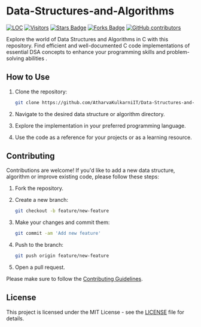 # Data-Structures-and-Algorithms

<a href="https://github.com/AtharvaKulkarniIT/Data-Structures-and-Algorithms"><img src="https://sloc.xyz/github/AtharvaKulkarniIT/Data-Structures-and-Algorithms" alt="LOC"/></a>
<a href="https://github.com/AtharvaKulkarniIT/Data-Structures-and-Algorithms"><img src="https://visitor-badge.laobi.icu/badge?page_id=AtharvaKulkarniIT.Data-Structures-and-Algorithms" alt="Visitors"/></a>
<a href="https://github.com/AtharvaKulkarniIT/Data-Structures-and-Algorithms/stargazers"><img src="https://img.shields.io/github/stars/AtharvaKulkarniIT/Data-Structures-and-Algorithms" alt="Stars Badge"/></a>
<a href="https://github.com/AtharvaKulkarniIT/Data-Structures-and-Algorithms/network/members"><img src="https://img.shields.io/github/forks/AtharvaKulkarniIT/Data-Structures-and-Algorithms" alt="Forks Badge"/></a>
<a href="https://github.com/AtharvaKulkarniIT/Data-Structures-and-Algorithms/graphs/contributors"><img alt="GitHub contributors" src="https://img.shields.io/github/contributors/AtharvaKulkarniIT/Data-Structures-and-Algorithms?color=green"></a>

Explore the world of Data Structures and Algorithms in C with this repository. Find efficient and well-documented C code implementations of essential DSA concepts to enhance your programming skills and problem-solving abilities .

## How to Use

1. Clone the repository:

   ```bash
   git clone https://github.com/AtharvaKulkarniIT/Data-Structures-and-Algorithms.git
   ```

2. Navigate to the desired data structure or algorithm directory.

3. Explore the implementation in your preferred programming language.

4. Use the code as a reference for your projects or as a learning resource.

## Contributing

Contributions are welcome! If you'd like to add a new data structure, algorithm or improve existing code, please follow these steps:

1. Fork the repository.

2. Create a new branch:

   ```bash
   git checkout -b feature/new-feature
   ```

3. Make your changes and commit them:

   ```bash
   git commit -am 'Add new feature'
   ```

4. Push to the branch:

   ```bash
   git push origin feature/new-feature
   ```

5. Open a pull request.

Please make sure to follow the [Contributing Guidelines](CONTRIBUTING.md).

## License

This project is licensed under the MIT License - see the [LICENSE](LICENSE) file for details.
